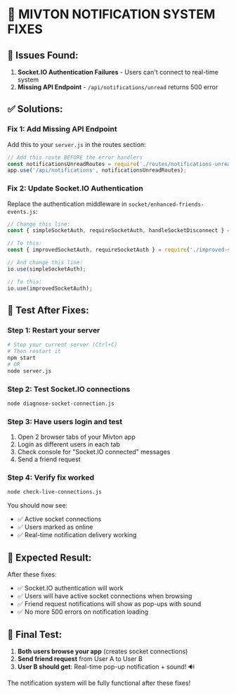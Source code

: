 # 🔧 MIVTON NOTIFICATION SYSTEM FIXES

## 🚨 Issues Found:
1. **Socket.IO Authentication Failures** - Users can't connect to real-time system
2. **Missing API Endpoint** - `/api/notifications/unread` returns 500 error

## ✅ Solutions:

### Fix 1: Add Missing API Endpoint

Add this to your `server.js` in the routes section:

```javascript
// Add this route BEFORE the error handlers
const notificationsUnreadRoutes = require('./routes/notifications-unread');
app.use('/api/notifications', notificationsUnreadRoutes);
```

### Fix 2: Update Socket.IO Authentication

Replace the authentication middleware in `socket/enhanced-friends-events.js`:

```javascript
// Change this line:
const { simpleSocketAuth, requireSocketAuth, handleSocketDisconnect } = require('./simple-socket-auth');

// To this:
const { improvedSocketAuth, requireSocketAuth } = require('./improved-socket-auth');

// And change this line:
io.use(simpleSocketAuth);

// To this:
io.use(improvedSocketAuth);
```

## 🧪 Test After Fixes:

### Step 1: Restart your server
```bash
# Stop your current server (Ctrl+C)
# Then restart it
npm start
# OR
node server.js
```

### Step 2: Test Socket.IO connections
```bash
node diagnose-socket-connection.js
```

### Step 3: Have users login and test
1. Open 2 browser tabs of your Mivton app
2. Login as different users in each tab
3. Check console for "Socket.IO connected" messages
4. Send a friend request

### Step 4: Verify fix worked
```bash
node check-live-connections.js
```

You should now see:
- ✅ Active socket connections
- ✅ Users marked as online
- ✅ Real-time notification delivery working

## 🎯 Expected Result:

After these fixes:
- ✅ Socket.IO authentication will work
- ✅ Users will have active socket connections when browsing
- ✅ Friend request notifications will show as pop-ups with sound
- ✅ No more 500 errors on notification loading

## 🔔 Final Test:

1. **Both users browse your app** (creates socket connections)
2. **Send friend request** from User A to User B
3. **User B should get**: Real-time pop-up notification + sound! 🔊

The notification system will be fully functional after these fixes!

